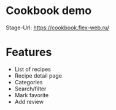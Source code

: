 # Cookbook demo

Stage-Url: https://cookbook.flex-web.ru/

# Features
- List of recipes
- Recipe detail page
- Categories
- Search/filter
- Mark favorite
- Add review 